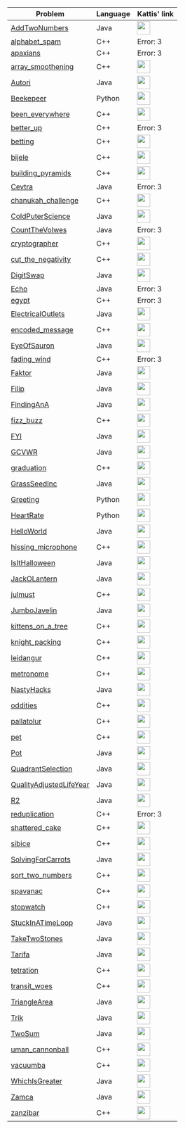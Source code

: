 | Problem | Language | Kattis' link | 
| ------------- | ------------- | ------------- |
| [AddTwoNumbers](src/Java/AddTwoNumbers.java) | Java | [<img src="https://contest.ii.uib.no/bgopen/2021/logos/kattis.png" width="" height="30">](https://open.kattis.com/problems/addtwonumbers) |
| [alphabet_spam](src/C++/alphabet_spam.cpp) | C++ | Error: 3 |
| [apaxians](src/C++/apaxians.cpp) | C++ | Error: 3 |
| [array_smoothening](src/C++/array_smoothening.cpp) | C++ | [<img src="https://contest.ii.uib.no/bgopen/2021/logos/kattis.png" width="" height="30">](https://open.kattis.com/problems/arraysmoothening) |
| [Autori](src/Java/Autori.java) | Java | [<img src="https://contest.ii.uib.no/bgopen/2021/logos/kattis.png" width="" height="30">](https://open.kattis.com/problems/autori) |
| [Beekepeer](src/Python/Beekepeer.py) | Python | [<img src="https://contest.ii.uib.no/bgopen/2021/logos/kattis.png" width="" height="30">](https://open.kattis.com/problems/beekeeper) |
| [been_everywhere](src/C++/been_everywhere.cpp) | C++ | [<img src="https://contest.ii.uib.no/bgopen/2021/logos/kattis.png" width="" height="30">](https://open.kattis.com/problems/everywhere) |
| [better_up](src/C++/better_up.cpp) | C++ | Error: 3 |
| [betting](src/C++/betting.cpp) | C++ | [<img src="https://contest.ii.uib.no/bgopen/2021/logos/kattis.png" width="" height="30">](https://open.kattis.com/problems/betting) |
| [bijele](src/C++/bijele.cpp) | C++ | [<img src="https://contest.ii.uib.no/bgopen/2021/logos/kattis.png" width="" height="30">](https://open.kattis.com/problems/bijele) |
| [building_pyramids](src/C++/building_pyramids.cpp) | C++ | [<img src="https://contest.ii.uib.no/bgopen/2021/logos/kattis.png" width="" height="30">](https://open.kattis.com/problems/pyramids) |
| [Cevtra](src/Java/Cevtra.java) | Java | Error: 3 |
| [chanukah_challenge](src/C++/chanukah_challenge.cc) | C++ | [<img src="https://contest.ii.uib.no/bgopen/2021/logos/kattis.png" width="" height="30">](https://open.kattis.com/problems/chanukah) |
| [ColdPuterScience](src/Java/ColdPuterScience.java) | Java | [<img src="https://contest.ii.uib.no/bgopen/2021/logos/kattis.png" width="" height="30">](https://open.kattis.com/problems/cold) |
| [CountTheVolwes](src/Java/CountTheVolwes.java) | Java | Error: 3 |
| [cryptographer](src/C++/cryptographer.cpp) | C++ | [<img src="https://contest.ii.uib.no/bgopen/2021/logos/kattis.png" width="" height="30">](https://open.kattis.com/problems/conundrum) |
| [cut_the_negativity](src/C++/cut_the_negativity.cpp) | C++ | [<img src="https://contest.ii.uib.no/bgopen/2021/logos/kattis.png" width="" height="30">](https://open.kattis.com/problems/cutthenegativity) |
| [DigitSwap](src/Java/DigitSwap.java) | Java | [<img src="https://contest.ii.uib.no/bgopen/2021/logos/kattis.png" width="" height="30">](https://open.kattis.com/problems/digitswap) |
| [Echo](src/Java/Echo.java) | Java | Error: 3 |
| [egypt](src/C++/egypt.cpp) | C++ | Error: 3 |
| [ElectricalOutlets](src/Java/ElectricalOutlets.java) | Java | [<img src="https://contest.ii.uib.no/bgopen/2021/logos/kattis.png" width="" height="30">](https://open.kattis.com/problems/electricaloutlets) |
| [encoded_message](src/C++/encoded_message.cpp) | C++ | [<img src="https://contest.ii.uib.no/bgopen/2021/logos/kattis.png" width="" height="30">](https://open.kattis.com/problems/encodedmessage) |
| [EyeOfSauron](src/Java/EyeOfSauron.java) | Java | [<img src="https://contest.ii.uib.no/bgopen/2021/logos/kattis.png" width="" height="30">](https://open.kattis.com/problems/eyeofsauron) |
| [fading_wind](src/C++/fading_wind.cpp) | C++ | Error: 3 |
| [Faktor](src/Java/Faktor.java) | Java | [<img src="https://contest.ii.uib.no/bgopen/2021/logos/kattis.png" width="" height="30">](https://open.kattis.com/problems/faktor) |
| [Filip](src/Java/Filip.java) | Java | [<img src="https://contest.ii.uib.no/bgopen/2021/logos/kattis.png" width="" height="30">](https://open.kattis.com/problems/filip) |
| [FindingAnA](src/Java/FindingAnA.java) | Java | [<img src="https://contest.ii.uib.no/bgopen/2021/logos/kattis.png" width="" height="30">](https://open.kattis.com/problems/findingana) |
| [fizz_buzz](src/C++/fizz_buzz.cpp) | C++ | [<img src="https://contest.ii.uib.no/bgopen/2021/logos/kattis.png" width="" height="30">](https://open.kattis.com/problems/fizzbuzz) |
| [FYI](src/Java/FYI.java) | Java | [<img src="https://contest.ii.uib.no/bgopen/2021/logos/kattis.png" width="" height="30">](https://open.kattis.com/problems/fyi) |
| [GCVWR](src/Java/GCVWR.java) | Java | [<img src="https://contest.ii.uib.no/bgopen/2021/logos/kattis.png" width="" height="30">](https://open.kattis.com/problems/gcvwr) |
| [graduation](src/C++/graduation.cpp) | C++ | [<img src="https://contest.ii.uib.no/bgopen/2021/logos/kattis.png" width="" height="30">](https://open.kattis.com/problems/skolavslutningen) |
| [GrassSeedInc](src/Java/GrassSeedInc.java) | Java | [<img src="https://contest.ii.uib.no/bgopen/2021/logos/kattis.png" width="" height="30">](https://open.kattis.com/problems/grassseed) |
| [Greeting](src/Python/Greeting.py) | Python | [<img src="https://contest.ii.uib.no/bgopen/2021/logos/kattis.png" width="" height="30">](https://open.kattis.com/problems/greetingcard) |
| [HeartRate](src/Python/HeartRate.py) | Python | [<img src="https://contest.ii.uib.no/bgopen/2021/logos/kattis.png" width="" height="30">](https://open.kattis.com/problems/heartrate) |
| [HelloWorld](src/Java/HelloWorld.java) | Java | [<img src="https://contest.ii.uib.no/bgopen/2021/logos/kattis.png" width="" height="30">](https://open.kattis.com/problems/hello) |
| [hissing_microphone](src/C++/hissing_microphone.c) | C++ | [<img src="https://contest.ii.uib.no/bgopen/2021/logos/kattis.png" width="" height="30">](https://open.kattis.com/problems/hissingmicrophone) |
| [IsItHalloween](src/Java/IsItHalloween.java) | Java | [<img src="https://contest.ii.uib.no/bgopen/2021/logos/kattis.png" width="" height="30">](https://open.kattis.com/problems/isithalloween) |
| [JackOLantern](src/Java/JackOLantern.java) | Java | [<img src="https://contest.ii.uib.no/bgopen/2021/logos/kattis.png" width="" height="30">](https://open.kattis.com/problems/jackolanternjuxtaposition) |
| [julmust](src/C++/julmust.cpp) | C++ | [<img src="https://contest.ii.uib.no/bgopen/2021/logos/kattis.png" width="" height="30">](https://open.kattis.com/problems/julmust) |
| [JumboJavelin](src/Java/JumboJavelin.java) | Java | [<img src="https://contest.ii.uib.no/bgopen/2021/logos/kattis.png" width="" height="30">](https://open.kattis.com/problems/jumbojavelin) |
| [kittens_on_a_tree](src/C++/kittens_on_a_tree.cpp) | C++ | [<img src="https://contest.ii.uib.no/bgopen/2021/logos/kattis.png" width="" height="30">](https://open.kattis.com/problems/kitten) |
| [knight_packing](src/C++/knight_packing.cpp) | C++ | [<img src="https://contest.ii.uib.no/bgopen/2021/logos/kattis.png" width="" height="30">](https://open.kattis.com/problems/knightpacking) |
| [leidangur](src/C++/leidangur.cpp) | C++ | [<img src="https://contest.ii.uib.no/bgopen/2021/logos/kattis.png" width="" height="30">](https://open.kattis.com/problems/leidangur) |
| [metronome](src/C++/metronome.cpp) | C++ | [<img src="https://contest.ii.uib.no/bgopen/2021/logos/kattis.png" width="" height="30">](https://open.kattis.com/problems/metronome) |
| [NastyHacks](src/Java/NastyHacks.java) | Java | [<img src="https://contest.ii.uib.no/bgopen/2021/logos/kattis.png" width="" height="30">](https://open.kattis.com/problems/nastyhacks) |
| [oddities](src/C++/oddities.cpp) | C++ | [<img src="https://contest.ii.uib.no/bgopen/2021/logos/kattis.png" width="" height="30">](https://open.kattis.com/problems/oddities) |
| [pallatolur](src/C++/pallatolur.cpp) | C++ | [<img src="https://contest.ii.uib.no/bgopen/2021/logos/kattis.png" width="" height="30">](https://open.kattis.com/problems/pallatolur) |
| [pet](src/C++/pet.cpp) | C++ | [<img src="https://contest.ii.uib.no/bgopen/2021/logos/kattis.png" width="" height="30">](https://open.kattis.com/problems/pet) |
| [Pot](src/Java/Pot.java) | Java | [<img src="https://contest.ii.uib.no/bgopen/2021/logos/kattis.png" width="" height="30">](https://open.kattis.com/problems/pot) |
| [QuadrantSelection](src/Java/QuadrantSelection.java) | Java | [<img src="https://contest.ii.uib.no/bgopen/2021/logos/kattis.png" width="" height="30">](https://open.kattis.com/problems/quadrant) |
| [QualityAdjustedLifeYear](src/Java/QualityAdjustedLifeYear.java) | Java | [<img src="https://contest.ii.uib.no/bgopen/2021/logos/kattis.png" width="" height="30">](https://open.kattis.com/problems/qaly) |
| [R2](src/Java/R2.java) | Java | [<img src="https://contest.ii.uib.no/bgopen/2021/logos/kattis.png" width="" height="30">](https://open.kattis.com/problems/r2) |
| [reduplication](src/C++/reduplication.cpp) | C++ | Error: 3 |
| [shattered_cake](src/C++/shattered_cake.cpp) | C++ | [<img src="https://contest.ii.uib.no/bgopen/2021/logos/kattis.png" width="" height="30">](https://open.kattis.com/problems/shatteredcake) |
| [sibice](src/C++/sibice.cpp) | C++ | [<img src="https://contest.ii.uib.no/bgopen/2021/logos/kattis.png" width="" height="30">](https://open.kattis.com/problems/sibice) |
| [SolvingForCarrots](src/Java/SolvingForCarrots.java) | Java | [<img src="https://contest.ii.uib.no/bgopen/2021/logos/kattis.png" width="" height="30">](https://open.kattis.com/problems/carrots) |
| [sort_two_numbers](src/C++/sort_two_numbers.cpp) | C++ | [<img src="https://contest.ii.uib.no/bgopen/2021/logos/kattis.png" width="" height="30">](https://open.kattis.com/problems/sorttwonumbers) |
| [spavanac](src/C++/spavanac.cpp) | C++ | [<img src="https://contest.ii.uib.no/bgopen/2021/logos/kattis.png" width="" height="30">](https://open.kattis.com/problems/spavanac) |
| [stopwatch](src/C++/stopwatch.cpp) | C++ | [<img src="https://contest.ii.uib.no/bgopen/2021/logos/kattis.png" width="" height="30">](https://open.kattis.com/problems/stopwatch) |
| [StuckInATimeLoop](src/Java/StuckInATimeLoop.java) | Java | [<img src="https://contest.ii.uib.no/bgopen/2021/logos/kattis.png" width="" height="30">](https://open.kattis.com/problems/timeloop) |
| [TakeTwoStones](src/Java/TakeTwoStones.java) | Java | [<img src="https://contest.ii.uib.no/bgopen/2021/logos/kattis.png" width="" height="30">](https://open.kattis.com/problems/twostones) |
| [Tarifa](src/Java/Tarifa.java) | Java | [<img src="https://contest.ii.uib.no/bgopen/2021/logos/kattis.png" width="" height="30">](https://open.kattis.com/problems/tarifa) |
| [tetration](src/C++/tetration.cpp) | C++ | [<img src="https://contest.ii.uib.no/bgopen/2021/logos/kattis.png" width="" height="30">](https://open.kattis.com/problems/tetration) |
| [transit_woes](src/C++/transit_woes.cc) | C++ | [<img src="https://contest.ii.uib.no/bgopen/2021/logos/kattis.png" width="" height="30">](https://open.kattis.com/problems/transitwoes) |
| [TriangleArea](src/Java/TriangleArea.java) | Java | [<img src="https://contest.ii.uib.no/bgopen/2021/logos/kattis.png" width="" height="30">](https://open.kattis.com/problems/triarea) |
| [Trik](src/Java/Trik.java) | Java | [<img src="https://contest.ii.uib.no/bgopen/2021/logos/kattis.png" width="" height="30">](https://open.kattis.com/problems/cardtrick2) |
| [TwoSum](src/Java/TwoSum.java) | Java | [<img src="https://contest.ii.uib.no/bgopen/2021/logos/kattis.png" width="" height="30">](https://open.kattis.com/problems/twosum) |
| [uman_cannonball](src/C++/uman_cannonball.cpp) | C++ | [<img src="https://contest.ii.uib.no/bgopen/2021/logos/kattis.png" width="" height="30">](https://open.kattis.com/problems/humancannonball) |
| [vacuumba](src/C++/vacuumba.cpp) | C++ | [<img src="https://contest.ii.uib.no/bgopen/2021/logos/kattis.png" width="" height="30">](https://open.kattis.com/problems/vacuumba) |
| [WhichIsGreater](src/Java/WhichIsGreater.java) | Java | [<img src="https://contest.ii.uib.no/bgopen/2021/logos/kattis.png" width="" height="30">](https://open.kattis.com/problems/whichisgreater) |
| [Zamca](src/Java/Zamca.java) | Java | [<img src="https://contest.ii.uib.no/bgopen/2021/logos/kattis.png" width="" height="30">](https://open.kattis.com/problems/zbrka) |
| [zanzibar](src/C++/zanzibar.cpp) | C++ | [<img src="https://contest.ii.uib.no/bgopen/2021/logos/kattis.png" width="" height="30">](https://open.kattis.com/problems/zanzibar) |
